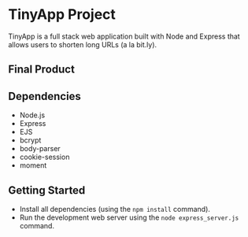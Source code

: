 # TinyApp Project

TinyApp is a full stack web application built with Node and Express that allows users to shorten long URLs (a la bit.ly).

## Final Product

## Dependencies

- Node.js
- Express
- EJS
- bcrypt
- body-parser
- cookie-session
- moment

## Getting Started

- Install all dependencies (using the `npm install` command).
- Run the development web server using the `node express_server.js` command.
